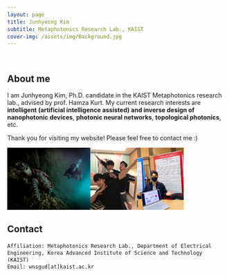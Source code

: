 ```yaml
---
layout: page
title: Junhyeong Kim
subtitle: Metaphotonics Research Lab., KAIST
cover-img: /assets/img/Background.jpg
---
```


<br/>

## About me

I am Junhyeong Kim, Ph.D. candidate in the KAIST Metaphotonics research lab., advised by prof. Hamza Kurt. My current research interests are **intelligent (artificial intelligence assisted) and inverse design of nanophotonic devices**, **photonic neural networks**, **topological photonics**, etc.


Thank you for visiting my website! Please feel free to contact me :)

<img src="assets/img/3.jpg"  width="192" height="144"/><img src="assets/img/4.jpg"  width="108" height="144"/><img src="assets/img/prof2.jpg"  width="108" height="144"/>

## Contact

```
Affiliation: Metaphotonics Research Lab., Department of Electrical Engineering, Korea Advanced Institute of Science and Technology (KAIST)
Email: wnsgud[at]kaist.ac.kr
```
